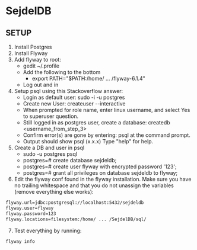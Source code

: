 # SejdelDB

## SETUP

1. Install Postgres
2. Install Flyway
3. Add flyway to root:
	- gedit ~/.profile
	- Add the following to the bottom
		- export PATH="$PATH:/home/ ... /flyway-6.1.4"
	- Log out and in
4. Setup psql using this Stackoverflow answer:
	- Login as default user: sudo -i -u postgres
	- Create new User: createuser --interactive
	- When prompted for role name, enter linux username, and select Yes to superuser question.
	- Still logged in as postgres user, create a database: createdb <username_from_step_3>
	- Confirm error(s) are gone by entering: psql at the command prompt.
	- Output should show psql (x.x.x) Type "help" for help.
5. Create a DB and user in psql
	- sudo -u postgres psql
	- postgres=# create database sejdeldb;
	- postgres=# create user flyway with encrypted password '123';
	- postgres=# grant all privileges on database sejdeldb to flyway;
6. Edit the flyway conf found in the flyway installation. Make sure you have no trailing whitespace and that you do not unassign the variables (remove everything else works):
```bash
flyway.url=jdbc:postgresql://localhost:5432/sejdeldb  
flyway.user=flyway  
flyway.password=123
flyway.locations=filesystem:/home/ ... /SejdelDB/sql/
```
7. Test everything by running:
```bash
flyway info
```





